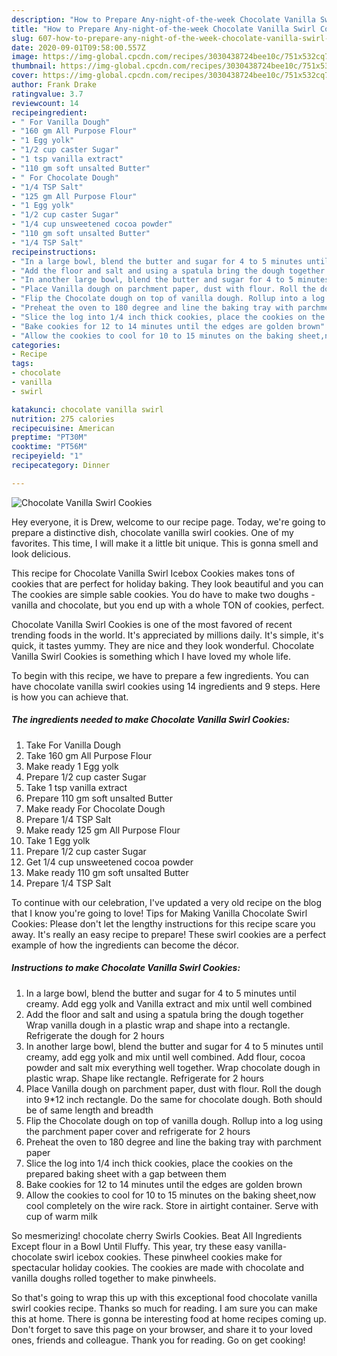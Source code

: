 ```yaml
---
description: "How to Prepare Any-night-of-the-week Chocolate Vanilla Swirl Cookies"
title: "How to Prepare Any-night-of-the-week Chocolate Vanilla Swirl Cookies"
slug: 607-how-to-prepare-any-night-of-the-week-chocolate-vanilla-swirl-cookies
date: 2020-09-01T09:58:00.557Z
image: https://img-global.cpcdn.com/recipes/3030438724bee10c/751x532cq70/chocolate-vanilla-swirl-cookies-recipe-main-photo.jpg
thumbnail: https://img-global.cpcdn.com/recipes/3030438724bee10c/751x532cq70/chocolate-vanilla-swirl-cookies-recipe-main-photo.jpg
cover: https://img-global.cpcdn.com/recipes/3030438724bee10c/751x532cq70/chocolate-vanilla-swirl-cookies-recipe-main-photo.jpg
author: Frank Drake
ratingvalue: 3.7
reviewcount: 14
recipeingredient:
- " For Vanilla Dough"
- "160 gm All Purpose Flour"
- "1 Egg yolk"
- "1/2 cup caster Sugar"
- "1 tsp vanilla extract"
- "110 gm soft unsalted Butter"
- " For Chocolate Dough"
- "1/4 TSP Salt"
- "125 gm All Purpose Flour"
- "1 Egg yolk"
- "1/2 cup caster Sugar"
- "1/4 cup unsweetened cocoa powder"
- "110 gm soft unsalted Butter"
- "1/4 TSP Salt"
recipeinstructions:
- "In a large bowl, blend the butter and sugar for 4 to 5 minutes until creamy. Add egg yolk and Vanilla extract and mix until well combined"
- "Add the floor and salt and using a spatula bring the dough together Wrap vanilla dough in a plastic wrap and shape into a rectangle. Refrigerate the dough for 2 hours"
- "In another large bowl, blend the butter and sugar for 4 to 5 minutes until creamy, add egg yolk and mix until well combined. Add flour, cocoa powder and salt mix everything well together. Wrap chocolate dough in plastic wrap. Shape like rectangle. Refrigerate for 2 hours"
- "Place Vanilla dough on parchment paper, dust with flour. Roll the dough into 9*12 inch rectangle. Do the same for chocolate dough. Both should be of same length and breadth"
- "Flip the Chocolate dough on top of vanilla dough. Rollup into a log using the parchment paper cover and refrigerate for 2 hours"
- "Preheat the oven to 180 degree and line the baking tray with parchment paper"
- "Slice the log into 1/4 inch thick cookies, place the cookies on the prepared baking sheet with a gap between them"
- "Bake cookies for 12 to 14 minutes until the edges are golden brown"
- "Allow the cookies to cool for 10 to 15 minutes on the baking sheet,now cool completely on the wire rack. Store in airtight container. Serve with cup of warm milk"
categories:
- Recipe
tags:
- chocolate
- vanilla
- swirl

katakunci: chocolate vanilla swirl 
nutrition: 275 calories
recipecuisine: American
preptime: "PT30M"
cooktime: "PT56M"
recipeyield: "1"
recipecategory: Dinner

---
```



![Chocolate Vanilla Swirl Cookies](https://img-global.cpcdn.com/recipes/3030438724bee10c/751x532cq70/chocolate-vanilla-swirl-cookies-recipe-main-photo.jpg)

Hey everyone, it is Drew, welcome to our recipe page. Today, we're going to prepare a distinctive dish, chocolate vanilla swirl cookies. One of my favorites. This time, I will make it a little bit unique. This is gonna smell and look delicious.

This recipe for Chocolate Vanilla Swirl Icebox Cookies makes tons of cookies that are perfect for holiday baking. They look beautiful and you can The cookies are simple sable cookies. You do have to make two doughs - vanilla and chocolate, but you end up with a whole TON of cookies, perfect.

Chocolate Vanilla Swirl Cookies is one of the most favored of recent trending foods in the world. It's appreciated by millions daily. It's simple, it's quick, it tastes yummy. They are nice and they look wonderful. Chocolate Vanilla Swirl Cookies is something which I have loved my whole life.


To begin with this recipe, we have to prepare a few ingredients. You can have chocolate vanilla swirl cookies using 14 ingredients and 9 steps. Here is how you can achieve that.

<!--inarticleads1-->

##### The ingredients needed to make Chocolate Vanilla Swirl Cookies:

1. Take  For Vanilla Dough
1. Take 160 gm All Purpose Flour
1. Make ready 1 Egg yolk
1. Prepare 1/2 cup caster Sugar
1. Take 1 tsp vanilla extract
1. Prepare 110 gm soft unsalted Butter
1. Make ready  For Chocolate Dough
1. Prepare 1/4 TSP Salt
1. Make ready 125 gm All Purpose Flour
1. Take 1 Egg yolk
1. Prepare 1/2 cup caster Sugar
1. Get 1/4 cup unsweetened cocoa powder
1. Make ready 110 gm soft unsalted Butter
1. Prepare 1/4 TSP Salt


To continue with our celebration, I&#39;ve updated a very old recipe on the blog that I know you&#39;re going to love! Tips for Making Vanilla Chocolate Swirl Cookies: Please don&#39;t let the lengthy instructions for this recipe scare you away. It&#39;s really an easy recipe to prepare! These swirl cookies are a perfect example of how the ingredients can become the décor. 

<!--inarticleads2-->

##### Instructions to make Chocolate Vanilla Swirl Cookies:

1. In a large bowl, blend the butter and sugar for 4 to 5 minutes until creamy. Add egg yolk and Vanilla extract and mix until well combined
1. Add the floor and salt and using a spatula bring the dough together Wrap vanilla dough in a plastic wrap and shape into a rectangle. Refrigerate the dough for 2 hours
1. In another large bowl, blend the butter and sugar for 4 to 5 minutes until creamy, add egg yolk and mix until well combined. Add flour, cocoa powder and salt mix everything well together. Wrap chocolate dough in plastic wrap. Shape like rectangle. Refrigerate for 2 hours
1. Place Vanilla dough on parchment paper, dust with flour. Roll the dough into 9*12 inch rectangle. Do the same for chocolate dough. Both should be of same length and breadth
1. Flip the Chocolate dough on top of vanilla dough. Rollup into a log using the parchment paper cover and refrigerate for 2 hours
1. Preheat the oven to 180 degree and line the baking tray with parchment paper
1. Slice the log into 1/4 inch thick cookies, place the cookies on the prepared baking sheet with a gap between them
1. Bake cookies for 12 to 14 minutes until the edges are golden brown
1. Allow the cookies to cool for 10 to 15 minutes on the baking sheet,now cool completely on the wire rack. Store in airtight container. Serve with cup of warm milk


So mesmerizing! chocolate cherry Swirls Cookies. Beat All Ingredients Except flour in a Bowl Until Fluffy. This year, try these easy vanilla-chocolate swirl icebox cookies. These pinwheel cookies make for spectacular holiday cookies. The cookies are made with chocolate and vanilla doughs rolled together to make pinwheels. 

So that's going to wrap this up with this exceptional food chocolate vanilla swirl cookies recipe. Thanks so much for reading. I am sure you can make this at home. There is gonna be interesting food at home recipes coming up. Don't forget to save this page on your browser, and share it to your loved ones, friends and colleague. Thank you for reading. Go on get cooking!
